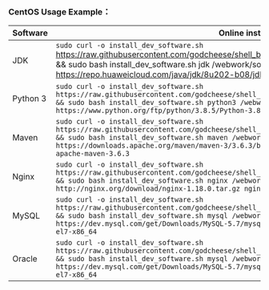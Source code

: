 
### CentOS Usage Example：

| Software | Online install | Offline install | Remark |
| -------- | -------------- | --------------- | ------ |
| JDK | ```sudo curl -o install_dev_software.sh ```https://raw.githubusercontent.com/godcheese/shell_bag/master/centos7/install_dev_software.sh``` && sudo bash install_dev_software.sh jdk /webwork/software/jdk https://repo.huaweicloud.com/java/jdk/8u202-b08/jdk-8u202-linux-x64.tar.gz jdk1.8.0_202``` | ```sudo curl -o install_dev_software.sh https://raw.githubusercontent.com/godcheese/shell_bag/master/centos7/install_dev_software.sh && sudo bash install_dev_software.sh jdk /webwork/software/jdk jdk-8u202-linux-x64.tar.gz jdk1.8.0_202``` | / |
| Python 3 | ```sudo curl -o install_dev_software.sh https://raw.githubusercontent.com/godcheese/shell_bag/master/centos7/install_dev_software.sh && sudo bash install_dev_software.sh python3 /webwork/software/python https://www.python.org/ftp/python/3.8.5/Python-3.8.5.tgz Python-3.8.5``` | ```sudo curl -o install_dev_software.sh https://raw.githubusercontent.com/godcheese/shell_bag/master/centos7/install_dev_software.sh && sudo bash install_dev_software.sh python3 /webwork/software/python Python-3.8.5.tgz Python-3.8.5``` | / |
| Maven | ```sudo curl -o install_dev_software.sh https://raw.githubusercontent.com/godcheese/shell_bag/master/centos7/install_dev_software.sh && sudo bash install_dev_software.sh maven /webwork/software/maven https://downloads.apache.org/maven/maven-3/3.6.3/binaries/apache-maven-3.6.3-bin.tar.gz apache-maven-3.6.3``` | ```sudo curl -o install_dev_software.sh https://raw.githubusercontent.com/godcheese/shell_bag/master/centos7/install_dev_software.sh && sudo bash install_dev_software.sh maven /webwork/software/maven apache-maven-3.6.3-bin.tar.gz apache-maven-3.6.3``` | / |
| Nginx | ```sudo curl -o install_dev_software.sh https://raw.githubusercontent.com/godcheese/shell_bag/master/centos7/install_dev_software.sh && sudo bash install_dev_software.sh nginx /webwork/software/nginx http://nginx.org/download/nginx-1.18.0.tar.gz nginx-1.18.0``` | ```sudo curl -o install_dev_software.sh https://raw.githubusercontent.com/godcheese/shell_bag/master/centos7/install_dev_software.sh && sudo bash install_dev_software.sh maven /webwork/software/nginx nginx-1.18.0.tar.gz nginx-1.18.0``` | / |
| MySQL | ```sudo curl -o install_dev_software.sh https://raw.githubusercontent.com/godcheese/shell_bag/master/centos7/install_dev_software.sh && sudo bash install_dev_software.sh mysql /webwork/software/mysql https://dev.mysql.com/get/Downloads/MySQL-5.7/mysql-5.7.31-el7-x86_64.tar.gz mysql-5.7.31-el7-x86_64``` | ```sudo curl -o install_dev_software.sh https://raw.githubusercontent.com/godcheese/shell_bag/master/centos7/install_dev_software.sh && sudo bash install_dev_software.sh mysql /webwork/software/mysql mysql-5.7.31-el7-x86_64.tar.gz mysql-5.7.31-el7-x86_64``` | / |
| Oracle | ```sudo curl -o install_dev_software.sh https://raw.githubusercontent.com/godcheese/shell_bag/master/centos7/install_dev_software.sh && sudo bash install_dev_software.sh mysql /webwork/software/mysql https://dev.mysql.com/get/Downloads/MySQL-5.7/mysql-5.7.31-el7-x86_64.tar.gz mysql-5.7.31-el7-x86_64``` | ```sudo curl -o install_dev_software.sh https://raw.githubusercontent.com/godcheese/shell_bag/master/centos7/install_dev_software.sh && sudo bash install_dev_software.sh mysql /webwork/software/mysql mysql-5.7.31-el7-x86_64.tar.gz mysql-5.7.31-el7-x86_64``` | / |